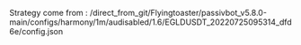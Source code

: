 Strategy come from : /direct_from_git/Flyingtoaster/passivbot_v5.8.0-main/configs/harmony/1m/audisabled/1.6/EGLDUSDT_20220725095314_dfd6e/config.json